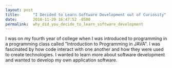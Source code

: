 ```yaml
---
layout: post
title:      "I Decided to Learn Software Development out of Curiosity"
date:       2018-11-29 16:47:52 -0500
permalink:  why_did_you_decide_to_learn_software_development
---
```



I was on my fourth year of college when I was introduced to programming in a programming class called "Introduction to Programming in JAVA". I was fascinated by how code interact with one another and how they were used to create technologies. I wanted to learn more about software development and wanted to develop my own application software. 
